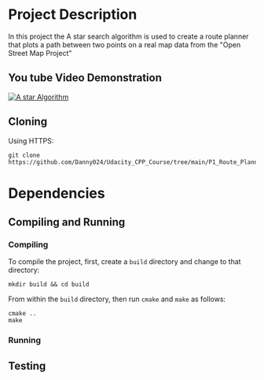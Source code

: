 # Project Description

In this project the A star search algorithm is used to create a route planner that plots a path between two points on a real map data from the "Open Street Map Project"

## You tube Video Demonstration

[![A star Algorithm](https://img.youtube.com/vi/a_4WtfeeWKo/0.jpg)](https://www.youtube.com/watch?v=a_4WtfeeWKo)

## Cloning

Using HTTPS:
```
git clone https://github.com/Danny024/Udacity_CPP_Course/tree/main/P1_Route_Planning_Project
```
# Dependencies

## Compiling and Running

### Compiling
To compile the project, first, create a `build` directory and change to that directory:
```
mkdir build && cd build
```
From within the `build` directory, then run `cmake` and `make` as follows:
```
cmake ..
make
```
### Running

## Testing


